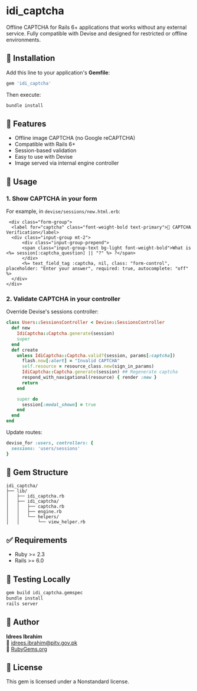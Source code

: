 # idi_captcha

Offline CAPTCHA for Rails 6+ applications that works without any external service. Fully compatible with Devise and designed for restricted or offline environments.

## 🔧 Installation

Add this line to your application's **Gemfile**:

```ruby
gem 'idi_captcha'
```

Then execute:

```bash
bundle install
```

## 🚀 Features

- Offline image CAPTCHA (no Google reCAPTCHA)
- Compatible with Rails 6+
- Session-based validation
- Easy to use with Devise
- Image served via internal engine controller

## 🧩 Usage

### 1. Show CAPTCHA in your form

For example, in `devise/sessions/new.html.erb`:

```erb
 <div class="form-group">
  <label for="captcha" class="font-weight-bold text-primary">🧠 CAPTCHA Verification</label>
  <div class="input-group mt-2">
      <div class="input-group-prepend">
      <span class="input-group-text bg-light font-weight-bold">What is <%= session[:captcha_question] || "?" %> ?</span>
      </div>
      <%= text_field_tag :captcha, nil, class: "form-control", placeholder: "Enter your answer", required: true, autocomplete: "off" %>
  </div>
</div>

```

### 2. Validate CAPTCHA in your controller

Override Devise's sessions controller:
```ruby
class Users::SessionsController < Devise::SessionsController
  def new
    IdiCaptcha::Captcha.generate(session)
    super
  end
  def create
    unless IdiCaptcha::Captcha.valid?(session, params[:captcha])
      flash.now[:alert] = "Invalid CAPTCHA"
      self.resource = resource_class.new(sign_in_params)
      IdiCaptcha::Captcha.generate(session) ## Regenerate captcha
      respond_with_navigational(resource) { render :new }
      return
    end

    super do
      session[:modal_shown] = true
    end
  end
end
```

Update routes:

```ruby
devise_for :users, controllers: {
  sessions: 'users/sessions'
}
```

## 📂 Gem Structure

```text
idi_captcha/
├── lib/
│   ├── idi_captcha.rb
│   ├── idi_captcha/
│   │   ├── captcha.rb
│   │   ├── engine.rb
│   │   └── helpers/
│   │       └── view_helper.rb
```

## ✅ Requirements

- Ruby >= 2.3
- Rails >= 6.0

## 🧪 Testing Locally

```bash
gem build idi_captcha.gemspec
bundle install
rails server
```

## 👤 Author

**Idrees Ibrahim**  
📧 idrees.ibrahim@pitv.gov.pk  
🔗 [RubyGems.org](https://rubygems.org/gems/idi_captcha)

## 📝 License

This gem is licensed under a Nonstandard license.

